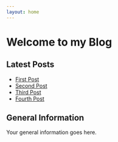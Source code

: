 ```yaml
---
layout: home
---
```

<div class="home">
  <h1>Welcome to my Blog</h1>

  <section class="latest-posts">
    <h2>Latest Posts</h2>
    <ul>
      <li><a href="https://23w-gbac.github.io/NastLenBlog/First_Post">First Post</a></li>
      <li><a href="/second_post">Second Post</a></li>
      <li><a href="/third_post">Third Post</a></li>
      <li><a href="/fourth_post">Fourth Post</a></li>
    </ul>
  </section>

  <section class="general-info">
    <h2>General Information</h2>
    <p>Your general information goes here.</p>
  </section>
</div>
